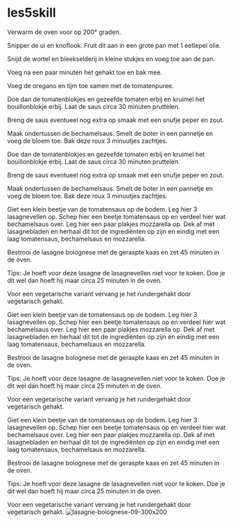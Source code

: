 # les5skill

Verwarm de oven voor op 200° graden.

Snipper de ui en knoflook. Fruit dit aan in een grote pan met 1 eetlepel olie.

Snijd de wortel en bleekselderij in kleine stukjes en voeg toe aan de pan.

Voeg na een paar minuten het gehakt toe en bak mee.

Voeg de oregano en tijm toe samen met de tomatenpuree.

Doe dan de tomatenblokjes en gezeefde tomaten erbij en kruimel het bouillonblokje erbij. Laat de saus circa 30 minuten pruttelen.

Breng de saus eventueel nog extra op smaak met een snufje peper en zout.

Maak ondertussen de bechamelsaus. Smelt de boter in een pannetje en voeg de bloem toe. Bak deze roux 3 minuutjes zachtjes.

Doe dan de tomatenblokjes en gezeefde tomaten erbij en kruimel het bouillonblokje erbij. Laat de saus circa 30 minuten pruttelen.

Breng de saus eventueel nog extra op smaak met een snufje peper en zout.

Maak ondertussen de bechamelsaus. Smelt de boter in een pannetje en voeg de bloem toe. Bak deze roux 3 minuutjes zachtjes.

Giet een klein beetje van de tomatensaus op de bodem. Leg hier 3 lasagnevellen op. Schep hier een beetje tomatensaus op en verdeel hier wat bechamelsaus over. Leg hier een paar plakjes mozzarella op. Dek af met lasagnebladen en herhaal dit tot de ingrediënten op zijn en eindig met een laag tomatensaus, bechamelsaus en mozzarella.

Bestrooi de lasagne bolognese met de geraspte kaas en zet 45 minuten in de oven.

Tips: Je hoeft voor deze lasagne de lasagnevellen niet voor te koken. Doe je dit wel dan hoeft hij maar circa 25 minuten in de oven.

Voor een vegetarische variant vervang je het rundergehakt door vegetarisch gehakt.


Giet een klein beetje van de tomatensaus op de bodem. Leg hier 3 lasagnevellen op. Schep hier een beetje tomatensaus op en verdeel hier wat bechamelsaus over. Leg hier een paar plakjes mozzarella op. Dek af met lasagnebladen en herhaal dit tot de ingrediënten op zijn en eindig met een laag tomatensaus, bechamelsaus en mozzarella.

Bestrooi de lasagne bolognese met de geraspte kaas en zet 45 minuten in de oven.

Tips: Je hoeft voor deze lasagne de lasagnevellen niet voor te koken. Doe je dit wel dan hoeft hij maar circa 25 minuten in de oven.

Voor een vegetarische variant vervang je het rundergehakt door vegetarisch gehakt.

Giet een klein beetje van de tomatensaus op de bodem. Leg hier 3 lasagnevellen op. Schep hier een beetje tomatensaus op en verdeel hier wat bechamelsaus over. Leg hier een paar plakjes mozzarella op. Dek af met lasagnebladen en herhaal dit tot de ingrediënten op zijn en eindig met een laag tomatensaus, bechamelsaus en mozzarella.

Bestrooi de lasagne bolognese met de geraspte kaas en zet 45 minuten in de oven.

Tips: Je hoeft voor deze lasagne de lasagnevellen niet voor te koken. Doe je dit wel dan hoeft hij maar circa 25 minuten in de oven.

Voor een vegetarische variant vervang je het rundergehakt door vegetarisch gehakt.
![lasagne-bolognese-09-300x200](https://github.com/user-attachments/assets/4d33753d-9f86-4dc1-8caf-3ae6835a31be)

